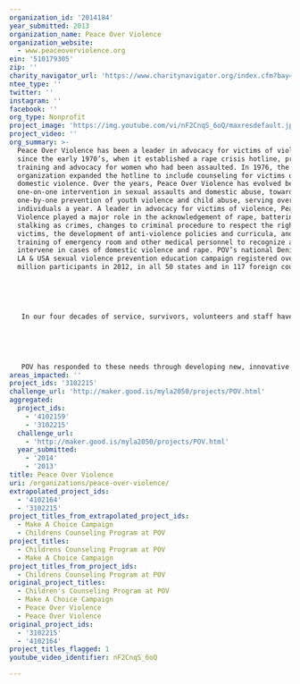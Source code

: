 ```yaml
---
organization_id: '2014184'
year_submitted: 2013
organization_name: Peace Over Violence
organization_website:
  - www.peaceoverviolence.org
ein: '510179305'
zip: ''
charity_navigator_url: 'https://www.charitynavigator.org/index.cfm?bay=search.profile&ein=510179305'
ntee_type: ''
twitter: ''
instagram: ''
facebook: ''
org_type: Nonprofit
project_image: 'https://img.youtube.com/vi/nF2CnqS_6oQ/maxresdefault.jpg'
project_video: ''
org_summary: >-
  Peace Over Violence has been a leader in advocacy for victims of violence
  since the early 1970’s, when it established a rape crisis hotline, prevention
  training and advocacy for women who had been assaulted. In 1976, the
  organization expanded the hotline to include counseling for victims of
  domestic violence. Over the years, Peace Over Violence has evolved beyond
  one-on-one intervention in sexual assaults and domestic abuse, toward
  one-by-one prevention of youth violence and child abuse, serving over 22,000
  individuals a year. A leader in advocacy for victims of violence, Peace Over
  Violence played a major role in the acknowledgement of rape, battering, and
  stalking as crimes, changes to criminal procedure to respect the rights of
  victims, the development of anti-violence policies and curricula, and the
  training of emergency room and other medical personnel to recognize and
  intervene in cases of domestic violence and rape. POV’s national Denim Day in
  LA & USA sexual violence prevention education campaign registered over 5
  million participants in 2012, in all 50 states and in 117 foreign countries.
   
   
   
   
   
   In our four decades of service, survivors, volunteers and staff have identified the following consistent needs: culturally and linguistically appropriate crisis intervention services; long term therapeutic services for children exposed to and directly impacted by violence; effective primary prevention approaches that reduce risk and eliminate violence among youth and within families; and the need for comprehensive, no cost legal services to meet the unique needs of immigrant and youth survivors of domestic and sexual violence. 
   
   
   
   
   
   POV has responded to these needs through developing new, innovative programming integrating feedback and input from the target population. In 1987, we established our Deaf and Disabled Services program--the first in the nation to address deaf/disabled survivor needs--with representatives of the Deaf community who began a crisis hotline delivered via a TDD and in-person services delivered in ASL. In 1991, In Touch With Teens was conceived out of the understanding among youth that their dating relationships contained the same power/control dynamics as adult married couples; and youth acted as leaders in peer education, prevention and advocacy activities. In 2000, we established the Legal Advocacy Project, which provides free civil legal services to address survivors' family and immigration law matters. In 2008, we began to provide weekly violence prevention education groups and direct intervention services to former gang members through our ties with Homeboy Industries. In 2011, our advocacy efforts resulted in the Los Angeles Unified School District passing a Teen Dating Violence Prevention Policy for the entire school district.
areas_impacted: ''
project_ids: '3102215'
challenge_url: 'http://maker.good.is/myla2050/projects/POV.html'
aggregated:
  project_ids:
    - '4102159'
    - '3102215'
  challenge_url:
    - 'http://maker.good.is/myla2050/projects/POV.html'
  year_submitted:
    - '2014'
    - '2013'
title: Peace Over Violence
uri: /organizations/peace-over-violence/
extrapolated_project_ids:
  - '4102164'
  - '3102215'
project_titles_from_extrapolated_project_ids:
  - Make A Choice Campaign
  - Childrens Counseling Program at POV
project_titles:
  - Childrens Counseling Program at POV
  - Make A Choice Campaign
project_titles_from_project_ids:
  - Childrens Counseling Program at POV
original_project_titles:
  - Children's Counseling Program at POV
  - Make A Choice Campaign
  - Peace Over Violence
  - Peace Over Violence
original_project_ids:
  - '3102215'
  - '4102164'
project_titles_flagged: 1
youtube_video_identifier: nF2CnqS_6oQ

---
```

